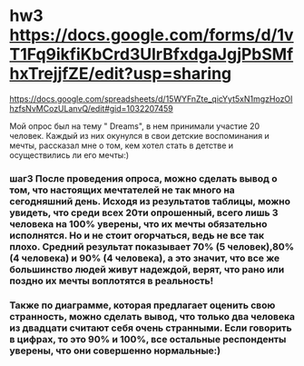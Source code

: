 # hw3 https://docs.google.com/forms/d/1vT1Fq9ikfiKbCrd3UlrBfxdgaJgjPbSMfhxTrejjfZE/edit?usp=sharing
https://docs.google.com/spreadsheets/d/15WYFnZte_qicYyt5xN1mgzHozOIhzfsNvMCozULanvQ/edit#gid=1032207459

 Мой опрос был на тему " Dreams", в нем принимали участие 20 человек. Каждый из них окунулся в свои детские воспоминания и мечты, рассказал мне о том, кем хотел стать в детстве и осуществились ли его мечты:)
### шаг3 После проведения опроса, можно сделать вывод о том, что настоящих мечтателей не так много на сегодняшний день. Исходя из результатов таблицы, можно увидеть, что среди всех 20ти опрошенный, всего лишь 3 человека на 100% уверены, что их мечты обязательно исполнятся. Но и не стоит огорчаться, ведь не все так плохо. Средний результат показывает 70% (5 человек),80% (4 человека) и 90% (4 человека), а это значит, что все же большинство людей живут надеждой, верят, что рано или поздно их мечты воплотятся в реальность!
### Также по диаграмме, которая предлагает оценить свою странность, можно сделать вывод, что только два человека из двадцати считают себя очень странными. Если говорить в цифрах, то это 90% и 100%, все остальные респонденты уверены, что они совершенно нормальные:)
